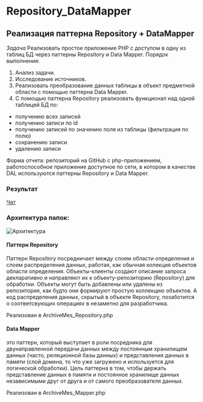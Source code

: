 # Repository_DataMapper
## Реализация паттерна Repository + DataMapper 

*Задача* Реализовать простое приложение PHP с доступом в одну из таблиц БД через паттерны Repository и Data Mapper.
Порядок выполнения:
1. Анализ задачи.
2. Исследование источников.
3. Реализовать преобразование данных таблицы в объект предметной области с помощью паттерна Data Mapper.
4. С помощью паттерна Repository реализовать функционал над одной таблицей БД по:
* получению всех записей
* получению записи по id
* получению записей по значению поля из таблицы (фильтрация по полю)
* сохранению записи
* удалению записи


Форма отчета: репозиторий на GitHub с php-приложением, работоспособное приложение доступное по сети, в котором в качестве DAL используются паттерны Repository и Data Mapper.

### Результат
[Чат](http://143.198.70.213:5555/)

### Архитектура папок:
![Архитектура](https://user-images.githubusercontent.com/91362737/173187173-0f334455-a0ba-47f6-80f8-5439b6250c84.png)

#### Паттерн Repository
Паттерн Repository посредничает между слоем области определения и слоем распределения данных, работая, как обычная колекция объектов области определения. Объекты-клиенты создают описание запроса декларативно и направляют их к объекту-репозиторию (Repository) для обработки. Объекты могут быть добавлены или удалены из репозитория, как будто они формируют простую коллекцию объектов. А код распределения данных, скрытый в объекте Repository, позаботится о соответсвующих операциях в незаметно для разработчика.

Реализован в ArchiveMes_Repository.php

#### Data Mapper
это паттерн, который выступает в роли посредника для двунаправленной передачи данных между постоянным хранилищем данных (часто, реляционной базы данных) и представления данных в памяти (слой домена, то что уже загружено и используется для логической обработки). Цель паттерна в том, чтобы держать представление данных в памяти и постоянное хранилище данных независимыми друг от друга и от самого преобразователя данных. 

Реализован в ArchiveMes_Mapper.php
